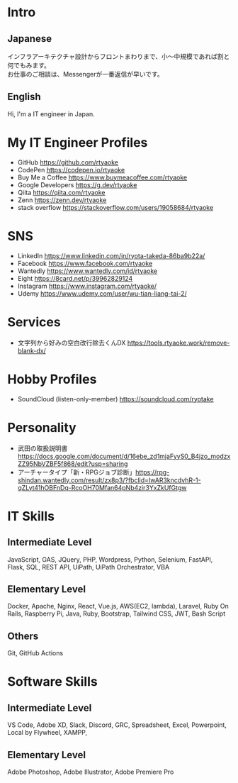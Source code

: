 # Intro
## Japanese
インフラアーキテクチャ設計からフロントまわりまで、小～中規模であれば割と何でもみます。  
お仕事のご相談は、Messengerが一番返信が早いです。
## English
Hi, I'm a IT engineer in Japan.


# My IT Engineer Profiles
- GitHub https://github.com/rtyaoke
- CodePen https://codepen.io/rtyaoke
- Buy Me a Coffee https://www.buymeacoffee.com/rtyaoke  
- Google Developers https://g.dev/rtyaoke  
- Qiita https://qiita.com/rtyaoke
- Zenn https://zenn.dev/rtyaoke
- stack overflow https://stackoverflow.com/users/19058684/rtyaoke

# SNS
- LinkedIn https://www.linkedin.com/in/ryota-takeda-86ba9b22a/
- Facebook https://www.facebook.com/rtyaoke
- Wantedly https://www.wantedly.com/id/rtyaoke
- Eight https://8card.net/p/39962829124
- Instagram https://www.instagram.com/rtyaoke/
- Udemy https://www.udemy.com/user/wu-tian-liang-tai-2/

# Services
- 文字列から好みの空白改行除去くんDX https://tools.rtyaoke.work/remove-blank-dx/

# Hobby Profiles
- SoundCloud (listen-only-member) https://soundcloud.com/ryotake

# Personality
- 武田の取扱説明書 https://docs.google.com/document/d/16ebe_zd1mjaFyyS0_B4jzo_modzxZZ95NbVZBF5f868/edit?usp=sharing
- アーチャータイプ「新・RPGジョブ診断」https://rpg-shindan.wantedly.com/result/zx8p3/?fbclid=IwAR3kncdvhR-1-qZLyt41hOBFnDq-RcoOH70Mfan64pNb4zir3YxZkUfGtgw

# IT Skills
## Intermediate Level
JavaScript, GAS, JQuery, PHP, Wordpress, Python, Selenium, FastAPI, Flask, SQL, REST API, UiPath, UiPath Orchestrator, VBA
## Elementary Level
Docker, Apache, Nginx, React, Vue.js, AWS(EC2, lambda), Laravel, Ruby On Rails, Raspberry Pi, Java, Ruby, Bootstrap, Tailwind CSS, JWT, Bash Script
## Others
Git, GitHub Actions

# Software Skills
## Intermediate Level
VS Code, Adobe XD, Slack, Discord, GRC, Spreadsheet, Excel, Powerpoint, Local by Flywheel, XAMPP,
## Elementary Level
Adobe Photoshop, Adobe Illustrator, Adobe Premiere Pro


